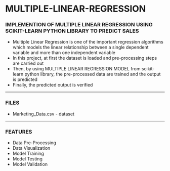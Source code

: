 # MULTIPLE-LINEAR-REGRESSION

### IMPLEMENTION OF MULTIPLE LINEAR REGRESSION USING SCIKIT-LEARN PYTHON LIBRARY TO PREDICT SALES

- Multiple Linear Regression is one of the important regression algorithms which models the linear relationship between a single dependent variable and more than one independent variable
- In this project, at first the dataset is loaded and pre-processing steps are carried out
- Then, by using MULTIPLE LINEAR REGRESSION MODEL from scikit-learn python library, the pre-processed data are trained and the output is predicted
- Finally, the predicted output is verified

-----

### FILES

- Marketing_Data.csv - dataset

-----

### FEATURES

- Data Pre-Processing
- Data Visualization
- Model Training
- Model Testing
- Model Validation

